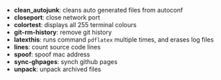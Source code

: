 - **clean_autojunk**: cleans auto generated files from autoconf
- **closeport**: close network port
- **colortest**: displays all 255 terminal colours
- **git-rm-history**: remove git history
- **latexthis**: runs command `pdflatex` multiple times, and erases log files
- **lines**: count source code lines
- **spoof**: spoof mac address
- **sync-ghpages**: synch github pages
- **unpack**: unpack archived files
